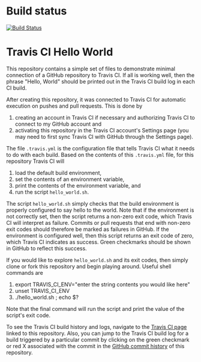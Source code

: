 Build status
============

[![Build Status](https://www.travis-ci.com/gabeclass/CI_HelloWorld.svg?branch=master)](https://www.travis-ci.com/gabeclass/CI_HelloWorld)

Travis CI Hello World
=====================

This repository contains a simple set of files to demonstrate minimal connection of a GitHub repository to Travis CI.  If all is working well, then the phrase "Hello, World" should be printed out in the Travis CI build log in each CI build.

After creating this repository, it was connected to Travis CI for automatic execution on pushes and pull requests.  This is done by
1. creating an account in Travis CI if necessary and authorizing Travis CI to connect to my GitHub account and
2. activating this repository in the Travis CI account's Settings page (you may need to first sync Travis CI with GitHub through the Settings page).

The file `.travis.yml` is the configuration file that tells Travis CI what it needs to do with each build.  Based on the contents of this `.travis.yml` file, for this repository Travis CI will
1. load the default build environment,
2. set the contents of an environment variable,
3. print the contents of the environment variable, and
4. run the script `hello_world.sh`.

The script `hello_world.sh` simply checks that the build environment is properly configured to say hello to the world.  Note that if the environment is not correctly set, then the script returns a non-zero exit code, which Travis CI will interpret as failure.  Commits or pull requests that end with non-zero exit codes should therefore be marked as failures in GitHub.  If the environment is configured well, then this script returns an exit code of zero, which Travis CI indicates as success.  Green checkmarks should be shown in GitHub to reflect this success.

If you would like to explore `hello_world.sh` and its exit codes, then simply clone or fork this repository and begin playing around.  Useful shell commands are
1. export TRAVIS_CI_ENV="enter the string contents you would like here"
2. unset TRAVIS_CI_ENV
3. ./hello_world.sh ; echo $?

Note that the final command will run the script and print the value of the script's exit code.

To see the Travis CI build history and logs, navigate to the [Travis CI page](https://travis-ci.org/jrdoneal/CI_HelloWorld) linked to this repository.  Also, you can jump to the Travis CI build log for a build triggered by a particular commit by clicking on the green checkmark or red X associated with the commit in the [GitHub commit history](https://github.com/jrdoneal/CI_HelloWorld/commits/master) of this repository.
